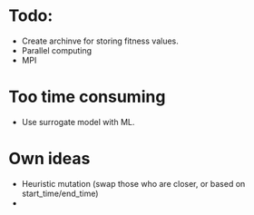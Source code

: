 # Todo:
* Create archinve for storing fitness values.
* Parallel computing
* MPI

# Too time consuming
* Use surrogate model with ML.

# Own ideas
* Heuristic mutation (swap those who are closer, or based on start_time/end_time)
* 